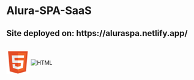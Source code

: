 # <h1>Alura-SPA-SaaS</h1>
<h2>Site deployed on: https://aluraspa.netlify.app/</h2>

<div style="display: inline_block"><br>
  <img align="center" alt="HTML" height="60" width="60" src="https://raw.githubusercontent.com/devicons/devicon/master/icons/html5/html5-original.svg">
  <img align="center" alt="HTML" height="60" width="60" src="https://cdn.jsdelivr.net/gh/devicons/devicon/icons/sass/sass-original.svg" />
</div>
  
